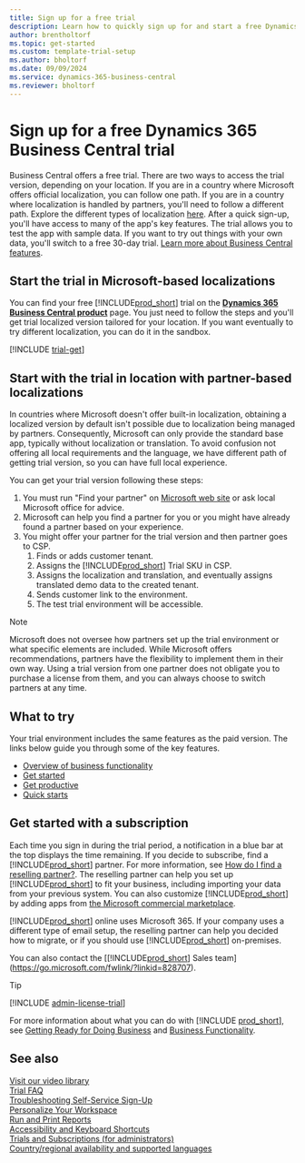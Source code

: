 ```yaml
---
title: Sign up for a free trial
description: Learn how to quickly sign up for and start a free Dynamics 365 Business Central trial. Explore the app with tours and videos, and find more learning resources.
author: brentholtorf
ms.topic: get-started
ms.custom: template-trial-setup
ms.author: bholtorf
ms.date: 09/09/2024
ms.service: dynamics-365-business-central
ms.reviewer: bholtorf
---
```


# Sign up for a free Dynamics 365 Business Central trial

Business Central offers a free trial. There are two ways to access the trial version, depending on your location. If you are in a country where Microsoft offers official localization, you can follow one path. If you are in a country where localization is handled by partners, you'll need to follow a different path. Explore the different types of localization [here](/dynamics365/business-central/dev-itpro/compliance/apptest-countries-and-translations). After a quick sign-up, you'll have access to many of the app's key features. The trial allows you to test the app with sample data. If you want to try out things with your own data, you'll switch to a free 30-day trial. [Learn more about Business Central features](across-business-functionality.md).  

## Start the trial in Microsoft-based localizations 

You can find your free [!INCLUDE[prod_short](includes/prod_short.md)] trial on the **[Dynamics 365 Business Central product](https://www.microsoft.com/en-us/dynamics-365/products/business-central)** page. You just need to follow the steps and you'll get trial localized version tailored for your location. If you want eventually to try different localization, you can do it in the sandbox. 

<!--## To sign up for the trial-->

[!INCLUDE [trial-get](includes/trial-get.md)]

## Start with the trial in location with partner-based localizations  

In countries where Microsoft doesn't offer built-in localization, obtaining a localized version by default isn't possible due to localization being managed by partners. Consequently, Microsoft can only provide the standard base app, typically without localization or translation. To avoid confusion not offering all local requirements and the language, we have different path of getting trial version, so you can have full local experience.  

You can get your trial version following these steps:

1. You must run "Find your partner" on [Microsoft web site](https://partner.microsoft.com/en-us/partnership/find-a-partner) or ask local Microsoft office for advice. 
2. Microsoft can help you find a partner for you or you might have already found a partner based on your experience. 
3. You might offer your partner for the trial version and then partner goes to CSP.  
   1. Finds or adds customer tenant.   
   2. Assigns the [!INCLUDE[prod_short](includes/prod_short.md)] Trial SKU in CSP. 
   3. Assigns the localization and translation, and eventually assigns translated demo data to the created tenant. 
   4. Sends customer link to the environment.   
   5. The test trial environment will be accessible. 

> [!NOTE]
> Microsoft does not oversee how partners set up the trial environment or what specific elements are included. While Microsoft offers recommendations, partners have the flexibility to implement them in their own way. Using a trial version from one partner does not obligate you to purchase a license from them, and you can always choose to switch partners at any time.  

## What to try

Your trial environment includes the same features as the paid version. The links below guide you through some of the key features.

- [Overview of business functionality](across-business-functionality.md)  
- [Get started](ui-get-ready-business.md#get-started)  
- [Get productive](ui-work-product.md)  
- [Quick starts](quick-start-business-central.md)  

## Get started with a subscription

Each time you sign in during the trial period, a notification in a blue bar at the top displays the time remaining. If you decide to subscribe, find a [!INCLUDE[prod_short](includes/prod_short.md)] partner. For more information, see [How do I find a reselling partner?](/dynamics365/business-central/across-faq#how-do-i-find-a-reselling-partner). The reselling partner can help you set up [!INCLUDE[prod_short](includes/prod_short.md)] to fit your business, including importing your data from your previous system. You can also customize [!INCLUDE[prod_short](includes/prod_short.md)] by adding apps from [the Microsoft commercial marketplace](https://go.microsoft.com/fwlink/?linkid=2081646).  

[!INCLUDE[prod_short](includes/prod_short.md)] online uses Microsoft 365. If your company uses a different type of email setup, the reselling partner can help you decided how to migrate, or if you should use [!INCLUDE[prod_short](includes/prod_short.md)] on-premises.  

You can also contact the [[!INCLUDE[prod_short](includes/prod_short.md)] Sales team](https://go.microsoft.com/fwlink/?linkid=828707).  

> [!TIP]
> [!INCLUDE [admin-license-trial](includes/admin-license-trial.md)]

For more information about what you can do with [!INCLUDE [prod_short](includes/prod_short.md)], see [Getting Ready for Doing Business](ui-get-ready-business.md) and [Business Functionality](across-business-functionality.md).  

## See also

[Visit our video library](across-videos.md)    
[Trial FAQ](trial-faq.md)    
[Troubleshooting Self-Service Sign-Up](ui-troubleshoot-self-signup.md)    
[Personalize Your Workspace](ui-personalization-user.md)    
[Run and Print Reports](ui-work-report.md)    
[Accessibility and Keyboard Shortcuts](ui-accessibility.md)    
[Trials and Subscriptions (for administrators)](/dynamics365/business-central/dev-itpro/administration/trials-subscriptions)  
[Country/regional availability and supported languages](/dynamics365/business-central/dev-itpro/compliance/apptest-countries-and-translations)  
